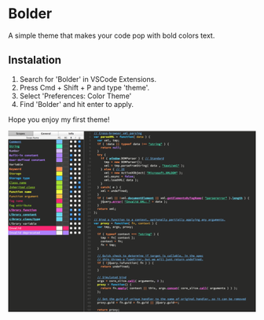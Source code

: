 # Bolder
A simple theme that makes your code pop with bold colors text.

## Instalation
1. Search for 'Bolder' in VSCode Extensions.
2. Press Cmd + Shift + P and type 'theme'.
3. Select 'Preferences: Color Theme'
4. Find 'Bolder' and hit enter to apply.

Hope you enjoy my first theme!

![Theme Preview](./preview.png?raw=true "Preview Image")